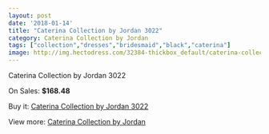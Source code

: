 ```yaml
---
layout: post
date: '2018-01-14'
title: "Caterina Collection by Jordan 3022"
category: Caterina Collection by Jordan
tags: ["collection","dresses","bridesmaid","black","caterina"]
image: http://img.hectodress.com/32384-thickbox_default/caterina-collection-by-jordan-3022.jpg
---
```

Caterina Collection by Jordan 3022

On Sales: **$168.48**
<a href="https://www.hectodress.com/caterina-collection-by-jordan/14782-caterina-collection-by-jordan-3022.html"><amp-img layout="responsive" width="600" height="600" src="//img.hectodress.com/32384-thickbox_default/caterina-collection-by-jordan-3022.jpg" alt="Caterina Collection by Jordan 3022 0" /></a>
<a href="https://www.hectodress.com/caterina-collection-by-jordan/14782-caterina-collection-by-jordan-3022.html"><amp-img layout="responsive" width="600" height="600" src="//img.hectodress.com/32385-thickbox_default/caterina-collection-by-jordan-3022.jpg" alt="Caterina Collection by Jordan 3022 1" /></a>

Buy it: [Caterina Collection by Jordan 3022](https://www.hectodress.com/caterina-collection-by-jordan/14782-caterina-collection-by-jordan-3022.html "Caterina Collection by Jordan 3022")

View more: [Caterina Collection by Jordan](https://www.hectodress.com/265-caterina-collection-by-jordan "Caterina Collection by Jordan")